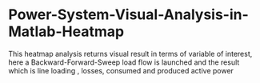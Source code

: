 # Power-System-Visual-Analysis-in-Matlab-Heatmap
This heatmap analysis returns visual result in terms of variable of interest, here a Backward-Forward-Sweep load flow is launched and the result which is line loading , losses, consumed and produced active power
